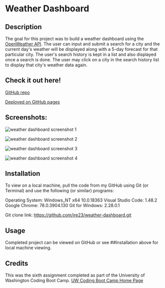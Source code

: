 # Weather Dashboard

## Description

The goal for this project was to build a weather dashboard using the [OpenWeather API](https://openweathermap.org/api). The user can input and submit a search for a city and the current day's weather will be displayed along with a 5-day forecast for that particular city. The user's search history is kept in a list and also displayed once a search is done. The user may click on a city in the search history list to display that city's weather data again.

## Check it out here! 

[GitHub repo](https://github.com/jre23/weather-dashboard)

[Deployed on GitHub pages](https://jre23.github.io/weather-dashboard/)

## Screenshots:

![weather dashboard screenshot 1](https://user-images.githubusercontent.com/69170823/95824653-89dd7180-0ce4-11eb-94d8-a2696d4198df.png)

![weather dashboard screenshot 2](https://user-images.githubusercontent.com/69170823/95823077-dd01f500-0ce1-11eb-9d17-702105428a04.png)

![weather dashboard screenshot 3](https://user-images.githubusercontent.com/69170823/95823200-0884df80-0ce2-11eb-91d7-f835d756f647.png)

![weather dashboard screenshot 4](https://user-images.githubusercontent.com/69170823/95823282-26eadb00-0ce2-11eb-9f80-8514bebcbed9.png)

## Installation

To view on a local machine, pull the code from my GitHub using Git (or Terminal) and use the following (or similar) programs:

Operating System: Windows_NT x64 10.0.18363
Visual Studio Code: 1.48.2
Google Chrome: 78.0.3904.130
Git for Windows: 2.28.0.1

Git clone link: https://github.com/jre23/weather-dashboard.git

## Usage

Completed project can be viewed on GitHub or see ##Installation above for local machine viewing.

## Credits

This was the sixth assignment completed as part of the University of Washington Coding Boot Camp. [UW Coding Boot Camp Home Page](https://bootcamp.uw.edu/coding/)